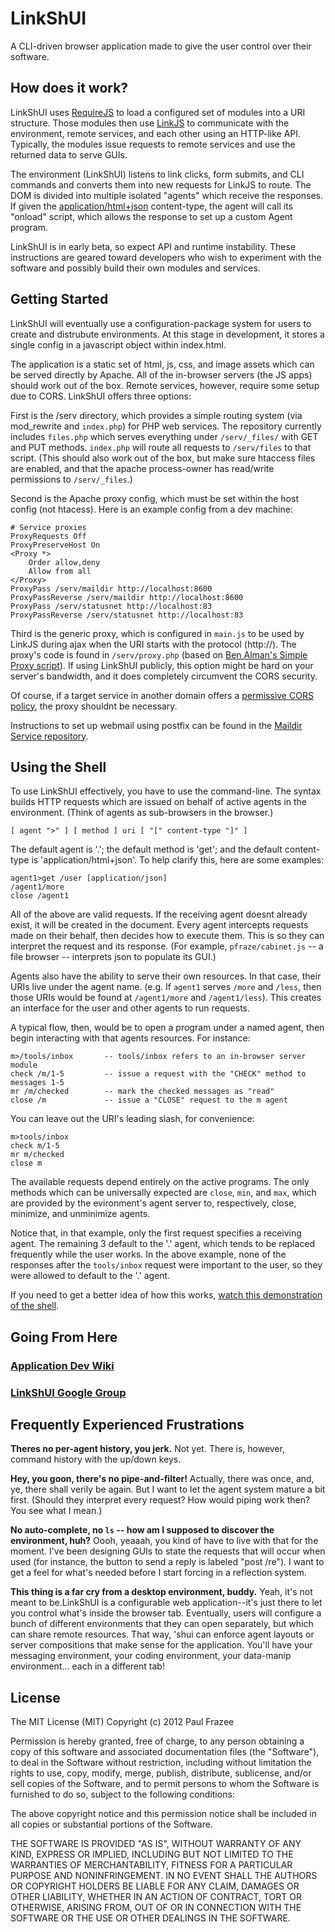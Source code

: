 LinkShUI
========

A CLI-driven browser application made to give the user control over their software.

## How does it work?

LinkShUI uses [RequireJS](http://requirejs.org) to load a configured set of modules into a URI structure. Those modules then use [LinkJS](http://github.com/pfraze/linkjs) to communicate with the environment, remote services, and each other using an HTTP-like API. Typically, the modules issue requests to remote services and use the returned data to serve GUIs.

The environment (LinkShUI) listens to link clicks, form submits, and CLI commands and converts them into new requests for LinkJS to route. The DOM is divided into multiple isolated "agents" which receive the responses. If given the [application/html+json](https://github.com/pfraze/application-html-json) content-type, the agent will call its "onload" script, which allows the response to set up a custom Agent program.

LinkShUI is in early beta, so expect API and runtime instability. These instructions are geared toward developers who wish to experiment with the software and possibly build their own modules and services.

## Getting Started

LinkShUI will eventually use a configuration-package system for users to create and distrubute environments. At this stage in development, it stores a single config in a javascript object within index.html.

The application is a static set of html, js, css, and image assets which can be served directly by Apache. All of the in-browser servers (the JS apps) should work out of the box. Remote services, however, require some setup due to CORS. LinkShUI offers three options:

First is the /serv directory, which provides a simple routing system (via mod_rewrite and `index.php`) for PHP web services. The repository currently includes `files.php` which serves everything under `/serv/_files/` with GET and PUT methods. `index.php` will route all requests to `/serv/files` to that script. (This should also work out of the box, but make sure htaccess files are enabled, and that the apache process-owner has read/write permissions to `/serv/_files`.)

Second is the Apache proxy config, which must be set within the host config (not htacess). Here is an example config from a dev machine:

```
# Service proxies
ProxyRequests Off
ProxyPreserveHost On
<Proxy *>
    Order allow,deny
    Allow from all
</Proxy>
ProxyPass /serv/maildir http://localhost:8600
ProxyPassReverse /serv/maildir http://localhost:8600
ProxyPass /serv/statusnet http://localhost:83
ProxyPassReverse /serv/statusnet http://localhost:83
```

Third is the generic proxy, which is configured in `main.js` to be used by LinkJS during ajax when the URI starts with the protocol (http://). The proxy's code is found in `/serv/proxy.php` (based on [Ben Alman's Simple Proxy script](https://github.com/cowboy/php-simple-proxy)). If using LinkShUI publicly, this option might be hard on your server's bandwidth, and it does completely circumvent the CORS security.

Of course, if a target service in another domain offers a [permissive CORS policy](https://www.google.com/search?q=CORS+ajax), the proxy shouldnt be necessary.

Instructions to set up webmail using postfix can be found in the [Maildir Service repository](https://github.com/pfraze/maildir-service).

## Using the Shell

To use LinkShUI effectively, you have to use the command-line. The syntax builds HTTP requests which are issued on behalf of active agents in the environment. (Think of agents as sub-browsers in the browser.)

```[ agent ">" ] [ method ] uri [ "[" content-type "]" ]```

The default agent is '.'; the default method is 'get'; and the default content-type is 'application/html+json'. To help clarify this, here are some examples:

```
agent1>get /user [application/json]
/agent1/more
close /agent1
```

All of the above are valid requests. If the receiving agent doesnt already exist, it will be created in the document. Every agent intercepts requests made on their behalf, then decides how to execute them. This is so they can interpret the request and its response. (For example, `pfraze/cabinet.js` -- a file browser -- interprets json to populate its GUI.)

Agents also have the ability to serve their own resources. In that case, their URIs live under the agent name. (e.g. If `agent1` serves `/more` and `/less`, then those URIs would be found at `/agent1/more` and `/agent1/less`). This creates an interface for the user and other agents to run requests.

A typical flow, then, would be to open a program under a named agent, then begin interacting with that agents resources. For instance:

```
m>/tools/inbox       -- tools/inbox refers to an in-browser server module
check /m/1-5         -- issue a request with the "CHECK" method to messages 1-5
mr /m/checked        -- mark the checked messages as "read"
close /m             -- issue a "CLOSE" request to the m agent 
```

You can leave out the URI's leading slash, for convenience:

```
m>tools/inbox
check m/1-5
mr m/checked
close m
```

The available requests depend entirely on the active programs. The only methods which can be universally expected are `close`, `min`, and `max`, which are provided by the evironment's agent server to, respectively, close, minimize, and unminimize agents.

Notice that, in that example, only the first request specifies a receiving agent. The remaining 3 default to the '.' agent, which tends to be replaced frequently while the user works. In the above example, none of the responses after the `tools/inbox` request were important to the user, so they were allowed to default to the '.' agent.

If you need to get a better idea of how this works, [watch this demonstration of the shell](#TODO).

## Going From Here

### [Application Dev Wiki](https://github.com/pfraze/linkshui/wiki)

### [LinkShUI Google Group](https://groups.google.com/forum/#!forum/linkshui)

## Frequently Experienced Frustrations

**Theres no per-agent history, you jerk.** Not yet. There is, however, command history with the up/down keys.

**Hey, you goon, there's no pipe-and-filter!** Actually, there was once, and, ye, there shall verily be again. But I want to let the agent system mature a bit first. (Should they interpret every request? How would piping work then? You see what I mean.)

**No auto-complete, no `ls` -- how am I supposed to discover the environment, huh?** Oooh, yeaaah, you kind of have to live with that for the moment. I've been designing GUIs to state the requests that will occur when used (for instance, the button to send a reply is labeled "post /re"). I want to get a feel for what's needed before I start forcing in a reflection system.

**This thing is a far cry from a desktop environment, buddy.** Yeah, it's not meant to be.LinkShUI is a configurable web application--it's just there to let you control what's inside the browser tab. Eventually, users will configure a bunch of different environments that they can open separately, but which can share remote resources. That way, 'shui can enforce agent layouts or server compositions that make sense for the application. You'll have your messaging environment, your coding environment, your data-manip environment... each in a different tab!

## License

The MIT License (MIT)
Copyright (c) 2012 Paul Frazee

Permission is hereby granted, free of charge, to any person obtaining a copy of this software and associated documentation files (the "Software"), to deal in the Software without restriction, including without limitation the rights to use, copy, modify, merge, publish, distribute, sublicense, and/or sell copies of the Software, and to permit persons to whom the Software is furnished to do so, subject to the following conditions:

The above copyright notice and this permission notice shall be included in all copies or substantial portions of the Software.

THE SOFTWARE IS PROVIDED "AS IS", WITHOUT WARRANTY OF ANY KIND, EXPRESS OR IMPLIED, INCLUDING BUT NOT LIMITED TO THE WARRANTIES OF MERCHANTABILITY, FITNESS FOR A PARTICULAR PURPOSE AND NONINFRINGEMENT. IN NO EVENT SHALL THE AUTHORS OR COPYRIGHT HOLDERS BE LIABLE FOR ANY CLAIM, DAMAGES OR OTHER LIABILITY, WHETHER IN AN ACTION OF CONTRACT, TORT OR OTHERWISE, ARISING FROM, OUT OF OR IN CONNECTION WITH THE SOFTWARE OR THE USE OR OTHER DEALINGS IN THE SOFTWARE.
